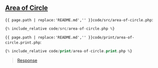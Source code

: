 ## [Area of Circle](code.zip)

`{{ page.path | replace:'README.md','' }}code/src/area-of-circle.php`:
```php
{% include_relative code/src/area-of-circle.php %}
```

`{{ page.path | replace:'README.md','' }}code/print/area-of-circle.print.php`:
```php
{% include_relative code/print/area-of-circle.print.php %}
```

> [Response](response/src/area-of-circle.php)
